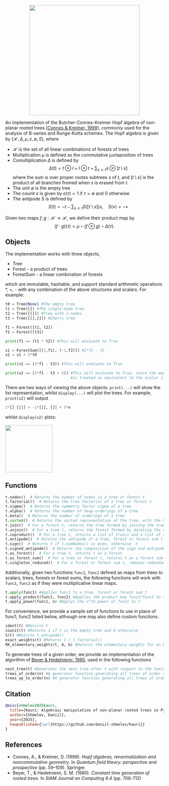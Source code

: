 <p align="center">
<img src="docs/_static/logo.png" width="350">
</p>

An implementation of the Butcher-Connes-Kreimer Hopf algebra of non-planar rooted trees [[Connes & Kreimer, 1999](#reference)], 
commonly used for the analysis of B-series and Runge-Kutta schemes. The Hopf algebra is given by
$(\mathcal{H}, \Delta,\mu,\varepsilon, \emptyset, S)$, where<br>
- $\mathcal{H}$ is the set of all linear combinations of forests of trees
- Multiplication $\mu$ is defined as the commutative juxtaposition of trees
- Comultiplication $\Delta$ is defined by
$$\Delta(t) = t \otimes I + I \otimes t + \sum_{s \subset t} s \otimes [t\setminus s]$$
where the sum is over proper rootes subtrees $s$ of $t$, and $[t\setminus s]$ is the product of all branches fromed when
$s$ is erased from $t$.
- The unit $\emptyset$ is the empty tree
- The counit $\varepsilon$ is given by $\varepsilon(\tau) = 1$ if $\tau = \emptyset$ and $0$ otherwise
- The antipode $S$ is defined by
$$S(t) = -t - \sum_{s \subset t} S([t \setminus s])s, \quad S(\bullet) = -\bullet$$

Given two maps $f,g : \mathcal{H} \to \mathcal{H}$, we define their product map by
$$(f\cdot g)(\tau) = \mu \circ (f \otimes g) \circ \Delta(\tau).$$

## Objects

The implementation works with three objects,
- Tree
- Forest - a product of trees
- ForestSum - a linear combination of forests

which are immutable, hashable, and support standard arithmetic operations *, +, - with any combination of the above structures and scalars. For example:

```python
t0 = Tree(None) #The empty tree
t1 = Tree([]) #The single-node tree
t2 = Tree([[]]) #Tree with 2-nodes
t3 = Tree([[],[]]) #Cherry tree

f1 = Forest([t1, t2])
f2 = Forest([t3])

print(f1 == (t1 * t2)) #This will evaluate to True

s1 = ForestSum([(2,f1), (-1,f2)]) #2*f1 - f2
s2 = s1 + 5*t0

print(s1 == (2*f1 - t3)) #This will evaluate to True

print(s2 == (2*f1 - t3 + 5)) #This will evaluate to True, since the empty tree t0
                             #is treated as equivalent to the scalar 1.
```

There are two ways of viewing the above objects. `print(...)` will show the list representation, whilst `display(...)`
will plot the trees. For example, `print(s2)` will output
```python
2*[] [[]] + -1*[[], []] + 5*∅
```
whilst `display(s2)` plots:<br><br>
<img src="example_plots/example.png" width="150">

## Functions

```python
t.nodes()  # Returns the number of nodes in a tree or forest t
t.factorial()  # Returns the tree factorial of a tree or forest t
t.sigma()  # Returns the symmetry factor sigma of a tree
t.alpha()  # Returns the number of heap-orderings of a tree
t.beta()  # Returns the number of orderings of a tree
t.sorted()  # Returns the sorted representation of the tree, with the heaviest branches moved to the left
t.join()  # For a forest t, returns the tree formed by joining the trees of the forest with a common root
t.unjoin()  # For a tree t, returns the forest formed by deleting the root
t.coproduct()  # For a tree t, returns a list of truncs and a list of corresponding branches, split according to the coproduct Delta
t.antipode()  # Returns the antipode of a tree, forest or forest sum t
t.sign()  # Returns t if t.numNodes() is even, otherwise -t
t.signed_antipode()  # Returns the composition of the sign and antipode functions
t.as_forest()  # For a tree t, returns t as a forest
t.as_forest_sum()  # For a tree or forest t, returns t as a forest sum
t.singleton_reduced()  # For a forest or forest sum t, removes redundant occurences of Tree([]) in each forest
```

Additionally, given two functions `func1`, `func2` defined as maps from trees to scalars, trees, forests or forest sums, the
following functions will work with `func1`, `func2` as if they were multiplicative linear maps.

```python
t.apply(func1) #Applies func1 to a tree, forest or forest sum t
t.apply_product(func1, func2) #Applies the product map func1*func2 to t
t.apply_power(func1, n) #Applys the n^th power of func1 to t
```

For convenience, we provide a sample set of functions to use in place of func1, func2 listed below, although one may also
define custom functions.

```python
ident(t) #Returns t
counit(t) #Returns 1 if t is the empty tree and 0 otherwise
S(t) #Returns t.antipode()
exact_weights(t) #Returns 1 / t.factorial()
RK_elementary_weights(t, A, b) #Returns the elementary weights for an RK scheme with parameters (A,b)
```

To generate trees of a given order, we provide an implementation of the algorithm of [Beyer & Hedetniemi, 1980](#reference),
 used in the following functions
```python
next_tree(t) #Generates the next tree after t with respect to the lexicographic order
trees_of_order(n) #A generator function generating all trees of order n
trees_up_to_order(n) #A generator function generating all trees of order <= n
```

## Citation

```bibtex
@misc{shmelev2025kauri,
  title={Kauri: Algebraic manipulation of non-planar rooted trees in Python},
  author={Shmelev, Daniil},
  year={2025},
  howpublished={\url{https://github.com/daniil-shmelev/kauri}}
}
```

## References
<a name="reference"></a>
- Connes, A., & Kreimer, D. (1999). *Hopf algebras, renormalization and noncommutative geometry*. In *Quantum field theory: perspective and prospective* (pp. 59–109). Springer.
- Beyer, T., & Hedetniemi, S. M. (1980). *Constant time generation of rooted trees*. In *SIAM Journal on Computing 9.4* (pp. 706-712)